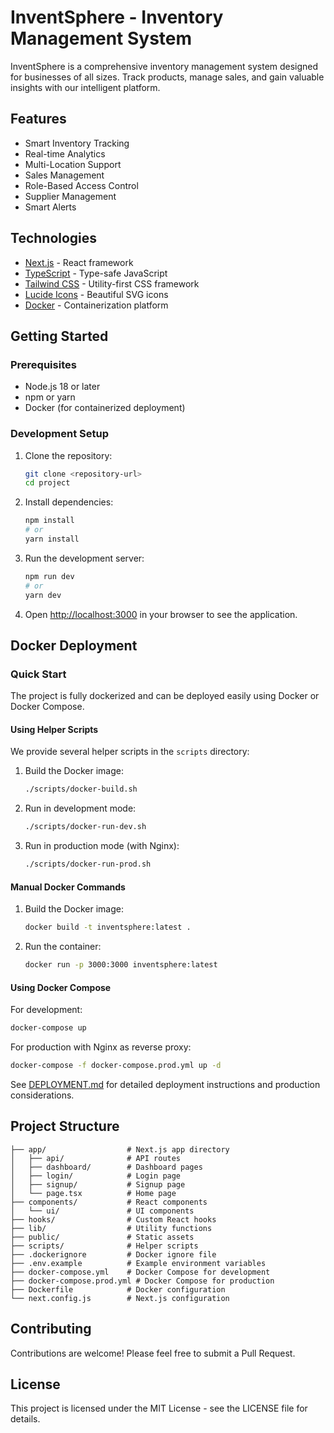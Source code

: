 # InventSphere - Inventory Management System

InventSphere is a comprehensive inventory management system designed for businesses of all sizes. Track products, manage sales, and gain valuable insights with our intelligent platform.

## Features

- Smart Inventory Tracking
- Real-time Analytics
- Multi-Location Support
- Sales Management
- Role-Based Access Control
- Supplier Management
- Smart Alerts

## Technologies

- [Next.js](https://nextjs.org/) - React framework
- [TypeScript](https://www.typescriptlang.org/) - Type-safe JavaScript
- [Tailwind CSS](https://tailwindcss.com/) - Utility-first CSS framework
- [Lucide Icons](https://lucide.dev/) - Beautiful SVG icons
- [Docker](https://www.docker.com/) - Containerization platform

## Getting Started

### Prerequisites

- Node.js 18 or later
- npm or yarn
- Docker (for containerized deployment)

### Development Setup

1. Clone the repository:
   ```bash
   git clone <repository-url>
   cd project
   ```

2. Install dependencies:
   ```bash
   npm install
   # or
   yarn install
   ```

3. Run the development server:
   ```bash
   npm run dev
   # or
   yarn dev
   ```

4. Open [http://localhost:3000](http://localhost:3000) in your browser to see the application.

## Docker Deployment

### Quick Start

The project is fully dockerized and can be deployed easily using Docker or Docker Compose.

#### Using Helper Scripts

We provide several helper scripts in the `scripts` directory:

1. Build the Docker image:
   ```bash
   ./scripts/docker-build.sh
   ```

2. Run in development mode:
   ```bash
   ./scripts/docker-run-dev.sh
   ```

3. Run in production mode (with Nginx):
   ```bash
   ./scripts/docker-run-prod.sh
   ```

#### Manual Docker Commands

1. Build the Docker image:
   ```bash
   docker build -t inventsphere:latest .
   ```

2. Run the container:
   ```bash
   docker run -p 3000:3000 inventsphere:latest
   ```

#### Using Docker Compose

For development:
```bash
docker-compose up
```

For production with Nginx as reverse proxy:
```bash
docker-compose -f docker-compose.prod.yml up -d
```

See [DEPLOYMENT.md](DEPLOYMENT.md) for detailed deployment instructions and production considerations.

## Project Structure

```
├── app/                  # Next.js app directory
│   ├── api/              # API routes
│   ├── dashboard/        # Dashboard pages
│   ├── login/            # Login page
│   ├── signup/           # Signup page
│   └── page.tsx          # Home page
├── components/           # React components
│   └── ui/               # UI components
├── hooks/                # Custom React hooks
├── lib/                  # Utility functions
├── public/               # Static assets
├── scripts/              # Helper scripts
├── .dockerignore         # Docker ignore file
├── .env.example          # Example environment variables
├── docker-compose.yml    # Docker Compose for development
├── docker-compose.prod.yml # Docker Compose for production
├── Dockerfile            # Docker configuration
└── next.config.js        # Next.js configuration
```

## Contributing

Contributions are welcome! Please feel free to submit a Pull Request.

## License

This project is licensed under the MIT License - see the LICENSE file for details.
